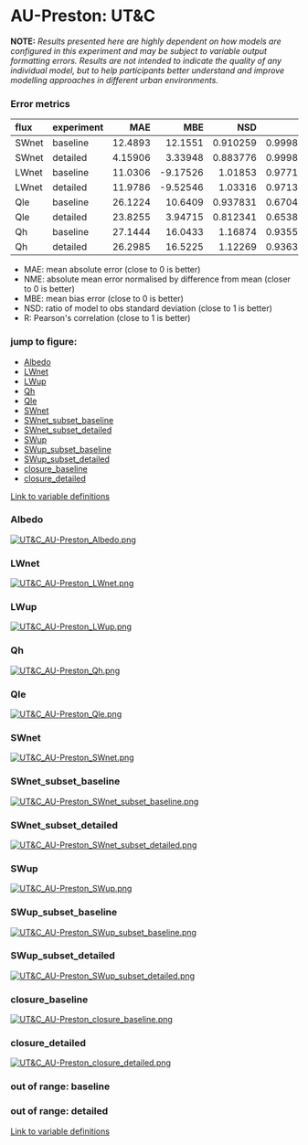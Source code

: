 # AU-Preston: UT&C

**NOTE:** *Results presented here are highly dependent on how models are configured in this experiment and may be subject to variable output formatting errors. Results are not intended to indicate the quality of any individual model, but to help participants better understand and improve modelling approaches in different urban environments.*

### Error metrics

| flux   | experiment   |      MAE |      MBE |      NSD |        R |
|:-------|:-------------|---------:|---------:|---------:|---------:|
| SWnet  | baseline     | 12.4893  | 12.1551  | 0.910259 | 0.999852 |
| SWnet  | detailed     |  4.15906 |  3.33948 | 0.883776 | 0.999858 |
| LWnet  | baseline     | 11.0306  | -9.17526 | 1.01853  | 0.977191 |
| LWnet  | detailed     | 11.9786  | -9.52546 | 1.03316  | 0.971396 |
| Qle    | baseline     | 26.1224  | 10.6409  | 0.937831 | 0.670408 |
| Qle    | detailed     | 23.8255  |  3.94715 | 0.812341 | 0.653864 |
| Qh     | baseline     | 27.1444  | 16.0433  | 1.16874  | 0.935546 |
| Qh     | detailed     | 26.2985  | 16.5225  | 1.12269  | 0.936364 |

 - MAE: mean absolute error (close to 0 is better)
 - NME: absolute mean error normalised by difference from mean  (closer to 0 is better)
 - MBE: mean bias error (close to 0 is better)
 - NSD: ratio of model to obs standard deviation (close to 1 is better)
 - R: Pearson's correlation (close to 1 is better)

### jump to figure:
 - [Albedo](#albedo)
 - [LWnet](#lwnet)
 - [LWup](#lwup)
 - [Qh](#qh)
 - [Qle](#qle)
 - [SWnet](#swnet)
 - [SWnet_subset_baseline](#swnet_subset_baseline)
 - [SWnet_subset_detailed](#swnet_subset_detailed)
 - [SWup](#swup)
 - [SWup_subset_baseline](#swup_subset_baseline)
 - [SWup_subset_detailed](#swup_subset_detailed)
 - [closure_baseline](#closure_baseline)
 - [closure_detailed](#closure_detailed)

[Link to variable definitions](../modelattrs/variable_definitions.md)

### <a name="albedo"></a>Albedo
[![UT&C_AU-Preston_Albedo.png](UT&C_AU-Preston_Albedo.png)](UT&C_AU-Preston_Albedo.png)

### <a name="lwnet"></a>LWnet
[![UT&C_AU-Preston_LWnet.png](UT&C_AU-Preston_LWnet.png)](UT&C_AU-Preston_LWnet.png)

### <a name="lwup"></a>LWup
[![UT&C_AU-Preston_LWup.png](UT&C_AU-Preston_LWup.png)](UT&C_AU-Preston_LWup.png)

### <a name="qh"></a>Qh
[![UT&C_AU-Preston_Qh.png](UT&C_AU-Preston_Qh.png)](UT&C_AU-Preston_Qh.png)

### <a name="qle"></a>Qle
[![UT&C_AU-Preston_Qle.png](UT&C_AU-Preston_Qle.png)](UT&C_AU-Preston_Qle.png)

### <a name="swnet"></a>SWnet
[![UT&C_AU-Preston_SWnet.png](UT&C_AU-Preston_SWnet.png)](UT&C_AU-Preston_SWnet.png)

### <a name="swnet_subset_baseline"></a>SWnet_subset_baseline
[![UT&C_AU-Preston_SWnet_subset_baseline.png](UT&C_AU-Preston_SWnet_subset_baseline.png)](UT&C_AU-Preston_SWnet_subset_baseline.png)

### <a name="swnet_subset_detailed"></a>SWnet_subset_detailed
[![UT&C_AU-Preston_SWnet_subset_detailed.png](UT&C_AU-Preston_SWnet_subset_detailed.png)](UT&C_AU-Preston_SWnet_subset_detailed.png)

### <a name="swup"></a>SWup
[![UT&C_AU-Preston_SWup.png](UT&C_AU-Preston_SWup.png)](UT&C_AU-Preston_SWup.png)

### <a name="swup_subset_baseline"></a>SWup_subset_baseline
[![UT&C_AU-Preston_SWup_subset_baseline.png](UT&C_AU-Preston_SWup_subset_baseline.png)](UT&C_AU-Preston_SWup_subset_baseline.png)

### <a name="swup_subset_detailed"></a>SWup_subset_detailed
[![UT&C_AU-Preston_SWup_subset_detailed.png](UT&C_AU-Preston_SWup_subset_detailed.png)](UT&C_AU-Preston_SWup_subset_detailed.png)

### <a name="closure_baseline"></a>closure_baseline
[![UT&C_AU-Preston_closure_baseline.png](UT&C_AU-Preston_closure_baseline.png)](UT&C_AU-Preston_closure_baseline.png)

### <a name="closure_detailed"></a>closure_detailed
[![UT&C_AU-Preston_closure_detailed.png](UT&C_AU-Preston_closure_detailed.png)](UT&C_AU-Preston_closure_detailed.png)

### out of range: baseline


### out of range: detailed



[Link to variable definitions](../modelattrs/variable_definitions.md)

